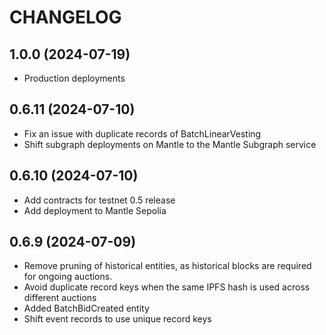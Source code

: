 # CHANGELOG

## 1.0.0 (2024-07-19)

- Production deployments

## 0.6.11 (2024-07-10)

- Fix an issue with duplicate records of BatchLinearVesting
- Shift subgraph deployments on Mantle to the Mantle Subgraph service

## 0.6.10 (2024-07-10)

- Add contracts for testnet 0.5 release
- Add deployment to Mantle Sepolia

## 0.6.9 (2024-07-09)

- Remove pruning of historical entities, as historical blocks are required for ongoing auctions.
- Avoid duplicate record keys when the same IPFS hash is used across different auctions
- Added BatchBidCreated entity
- Shift event records to use unique record keys
